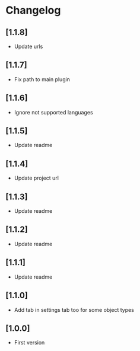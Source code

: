# Changelog

## [1.1.8]
- Update urls

## [1.1.7]
- Fix path to main plugin

## [1.1.6]
- Ignore not supported languages

## [1.1.5]
- Update readme

## [1.1.4]
- Update project url

## [1.1.3]
- Update readme

## [1.1.2]
- Update readme

## [1.1.1]
- Update readme

## [1.1.0]
- Add tab in settings tab too for some object types

## [1.0.0]
- First version

